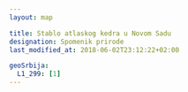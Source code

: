 ```yaml
---
layout: map

title: Stablo atlaskog kedra u Novom Sadu
designation: Spomenik prirode
last_modified_at: 2018-06-02T23:12:22+02:00

geoSrbija:
  L1_299: [1]
---
```


